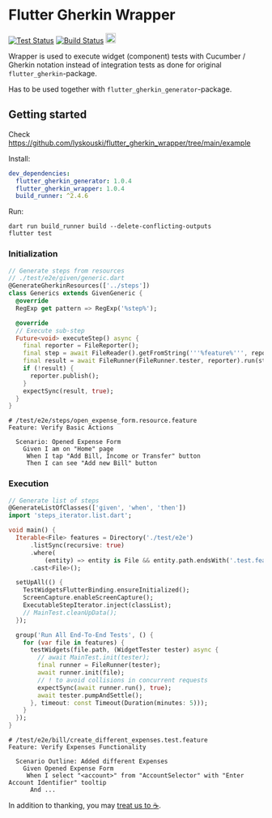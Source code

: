# Flutter Gherkin Wrapper

[![Test Status](https://github.com/lyskouski/flutter_gherkin_wrapper/actions/workflows/test.yml/badge.svg)](https://github.com/lyskouski/dart_class_wrapper/actions/workflows/test.yml)
[![Build Status](https://github.com/lyskouski/flutter_gherkin_wrapper/actions/workflows/build.yml/badge.svg)](https://github.com/lyskouski/dart_class_wrapper/actions/workflows/build.yml)
<a href="https://www.buymeacoffee.com/lyskouski"><img height="20" src="https://img.buymeacoffee.com/button-api/?text=Buy me a coffee&emoji=&slug=lyskouski&button_colour=FFDD00&font_colour=000000&font_family=Cookie&outline_colour=000000&coffee_colour=ffffff" /></a>

Wrapper is used to execute widget (component) tests with Cucumber / Gherkin 
notation instead of integration tests as done for original 
`flutter_gherkin`-package.

Has to be used together with `flutter_gherkin_generator`-package.

## Getting started

Check https://github.com/lyskouski/flutter_gherkin_wrapper/tree/main/example

Install:
```yaml
dev_dependencies:
  flutter_gherkin_generator: 1.0.4
  flutter_gherkin_wrapper: 1.0.4
  build_runner: ^2.4.6
```

Run:
```console
dart run build_runner build --delete-conflicting-outputs
flutter test
```

### Initialization
```dart
// Generate steps from resources
// ./test/e2e/given/generic.dart
@GenerateGherkinResources(['../steps'])
class Generics extends GivenGeneric {
  @override
  RegExp get pattern => RegExp('%step%');

  @override
  // Execute sub-step
  Future<void> executeStep() async {
    final reporter = FileReporter();
    final step = await FileReader().getFromString('''%feature%''', reporter);
    final result = await FileRunner(FileRunner.tester, reporter).run(step);
    if (!result) {
      reporter.publish();
    }
    expectSync(result, true);
  }
}
```
```gherkin
# /test/e2e/steps/open_expense_form.resource.feature
Feature: Verify Basic Actions

  Scenario: Opened Expense Form
    Given I am on "Home" page
     When I tap "Add Bill, Income or Transfer" button
     Then I can see "Add new Bill" button
```

### Execution
```dart
// Generate list of steps
@GenerateListOfClasses(['given', 'when', 'then'])
import 'steps_iterator.list.dart';

void main() {
  Iterable<File> features = Directory('./test/e2e')
      .listSync(recursive: true)
      .where(
          (entity) => entity is File && entity.path.endsWith('.test.feature'))
      .cast<File>();

  setUpAll(() {
    TestWidgetsFlutterBinding.ensureInitialized();
    ScreenCapture.enableScreenCapture();
    ExecutableStepIterator.inject(classList);
    // MainTest.cleanUpData();
  });

  group('Run All End-To-End Tests', () {
    for (var file in features) {
      testWidgets(file.path, (WidgetTester tester) async {
        // await MainTest.init(tester);
        final runner = FileRunner(tester);
        await runner.init(file);
        // ! to avoid collisions in concurrent requests
        expectSync(await runner.run(), true);
        await tester.pumpAndSettle();
      }, timeout: const Timeout(Duration(minutes: 5)));
    }
  });
}
```
```gherkin
# /test/e2e/bill/create_different_expenses.test.feature
Feature: Verify Expenses Functionality

  Scenario Outline: Added different Expenses
    Given Opened Expense Form
     When I select "<account>" from "AccountSelector" with "Enter Account Identifier" tooltip
      And ...
```

In addition to thanking, you may [treat us to :coffee:](https://www.buymeacoffee.com/lyskouski).
